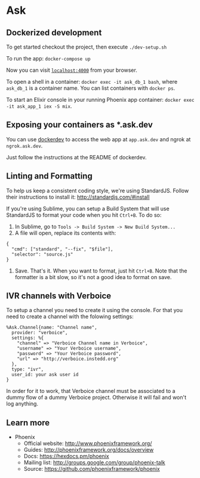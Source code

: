 # Ask

## Dockerized development

To get started checkout the project, then execute `./dev-setup.sh`

To run the app: `docker-compose up`

Now you can visit [`localhost:4000`](http://localhost:4000) from your browser.

To open a shell in a container: `docker exec -it ask_db_1 bash`, where `ask_db_1` is a container name. You can list containers with `docker ps`.

To start an Elixir console in your running Phoenix app container: `docker exec -it ask_app_1 iex -S mix`.

## Exposing your containers as *.ask.dev

You can use [dockerdev](https://github.com/waj/dockerdev) to access the web app at `app.ask.dev` and ngrok at `ngrok.ask.dev`.

Just follow the instructions at the README of dockerdev.

## Linting and Formatting

To help us keep a consistent coding style, we're using StandardJS. Follow their instructions to install it: http://standardjs.com/#install

If you're using Sublime, you can setup a Build System that will use StandardJS to format your code when you hit `Ctrl+B`. To do so:

1. In Sublime, go to `Tools -> Build System -> New Build System...`
1. A file will open, replace its contents with:

```
{
  "cmd": ["standard", "--fix", "$file"],
  "selector": "source.js"
}
```
1. Save. That's it. When you want to format, just hit `Ctrl+B`. Note that the formatter is a bit slow, so it's not a good idea to format on save.

## IVR channels with Verboice

To setup a channel you need to create it using the console. For that you need to create a channel with the folowing settings:

```
%Ask.Channel{name: "Channel name",
  provider: "verboice",
  settings: %{
    "channel" => "Verboice Channel name in Verboice",
    "username" => "Your Verboice username",
    "password" => "Your Verboice password",
    "url" => "http://verboice.instedd.org"
  },
  type: "ivr",
  user_id: your ask user id
}
```

In order for it to work, that Verboice channel must be associated to a dummy flow of a dummy Verboice project. Otherwise it will fail and won't log anything.

## Learn more

* Phoenix
  * Official website: http://www.phoenixframework.org/
  * Guides: http://phoenixframework.org/docs/overview
  * Docs: https://hexdocs.pm/phoenix
  * Mailing list: http://groups.google.com/group/phoenix-talk
  * Source: https://github.com/phoenixframework/phoenix
